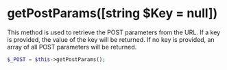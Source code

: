 # getPostParams([string $Key = null])
This method is used to retrieve the POST parameters from the URL. If a key is provided, the value of the key will be returned. If no key is provided, an array of all POST parameters will be returned.

```php
$_POST = $this->getPostParams();
```
